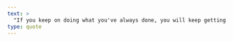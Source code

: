 ```yaml
---
text: >
  "If you keep on doing what you've always done, you will keep getting what you've always gotten." - Unknown
type: quote
---
```

